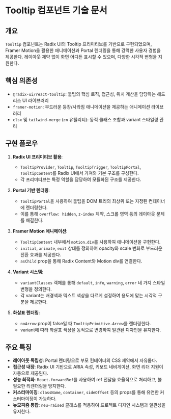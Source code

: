 # Tooltip 컴포넌트 기술 문서

## 개요

`Tooltip` 컴포넌트는 Radix UI의 Tooltip 프리미티브를 기반으로 구현되었으며, Framer Motion을 활용한 애니메이션과 Portal 렌더링을 통해 강력한 사용자 경험을 제공한다. 레이아웃 제약 없이 화면 어디든 표시할 수 있으며, 다양한 시각적 변형을 지원한다.

## 핵심 의존성

- `@radix-ui/react-tooltip`: 툴팁의 핵심 로직, 접근성, 위치 계산을 담당하는 헤드리스 UI 라이브러리
- `framer-motion`: 부드러운 등장/사라짐 애니메이션을 제공하는 애니메이션 라이브러리
- `clsx` 및 `tailwind-merge` (`cn` 유틸리티): 동적 클래스 조합과 variant 스타일링 관리

## 구현 플로우

1. **Radix UI 프리미티브 활용**:
   - `TooltipProvider`, `Tooltip`, `TooltipTrigger`, `TooltipPortal`, `TooltipContent`를 Radix UI에서 가져와 기본 구조를 구성한다.
   - 각 프리미티브는 특정 역할을 담당하여 모듈화된 구조를 제공한다.

2. **Portal 기반 렌더링**:
   - `TooltipPortal`을 사용하여 툴팁을 DOM 트리의 최상위 또는 지정된 컨테이너에 렌더링한다.
   - 이를 통해 `overflow: hidden`, `z-index` 제약, 스크롤 영역 등의 레이아웃 문제를 해결한다.

3. **Framer Motion 애니메이션**:
   - `TooltipContent` 내부에서 `motion.div`를 사용하여 애니메이션을 구현한다.
   - `initial`, `animate`, `exit` 상태를 정의하여 opacity와 scale 변화로 부드러운 전환 효과를 제공한다.
   - `asChild` prop을 통해 Radix Content와 Motion div를 연결한다.

4. **Variant 시스템**:
   - `variantClasses` 객체를 통해 `default`, `info`, `warning`, `error` 네 가지 스타일 변형을 정의한다.
   - 각 variant는 배경색과 텍스트 색상을 다르게 설정하여 용도에 맞는 시각적 구분을 제공한다.

5. **화살표 렌더링**:
   - `noArrow` prop이 false일 때 `TooltipPrimitive.Arrow`를 렌더링한다.
   - variant에 따라 화살표 색상을 동적으로 변경하여 일관된 디자인을 유지한다.

## 주요 특징

- **레이아웃 독립성**: Portal 렌더링으로 부모 컨테이너의 CSS 제약에서 자유롭다.
- **접근성 내장**: Radix UI 기반으로 ARIA 속성, 키보드 네비게이션, 화면 리더 지원이 자동으로 제공된다.
- **성능 최적화**: `React.forwardRef`를 사용하여 ref 전달을 효율적으로 처리하고, 불필요한 리렌더링을 방지한다.
- **커스터마이징**: `className`, `container`, `sideOffset` 등의 props를 통해 유연한 커스터마이징이 가능하다.
- **뉴모피즘 통합**: `neu-raised` 클래스를 적용하여 프로젝트 디자인 시스템과 일관성을 유지한다. 